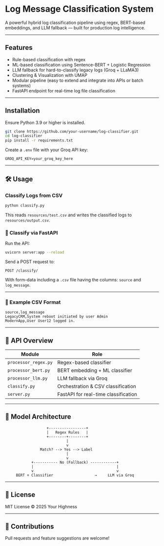 # Log Message Classification System

A powerful hybrid log classification pipeline using regex, BERT-based embeddings, and LLM fallback — built for production log intelligence.

---

##  Features

-  Rule-based classification with regex
-  ML-based classification using Sentence-BERT + Logistic Regression
-  LLM fallback for hard-to-classify legacy logs (Groq + LLaMA3)
-  Clustering & Visualization with UMAP
-  Modular pipeline (easy to extend and integrate into APIs or batch systems)
-  FastAPI endpoint for real-time log file classification

---

##  Installation

Ensure Python 3.9 or higher is installed.

```bash
git clone https://github.com/your-username/log-classifier.git
cd log-classifier
pip install -r requirements.txt
```

Create a `.env` file with your Groq API key:

```env
GROQ_API_KEY=your_groq_key_here
```

---

## 🛠️ Usage

###  Classify Logs from CSV

```bash
python classify.py
```

This reads `resources/test.csv` and writes the classified logs to `resources/output.csv`.

### 📡 Classify via FastAPI

Run the API:

```bash
uvicorn server:app --reload
```

Send a POST request to:

```
POST /classify/
```

With form-data including a `.csv` file having the columns: `source` and `log_message`.

---

### 📜 Example CSV Format

```csv
source,log_message
LegacyCRM,System reboot initiated by user Admin
ModernApp,User User12 logged in.
```

---

## 🧪 API Overview

| Module              | Role                            |
|---------------------|----------------------------------|
| `processor_regex.py`| Regex-based classifier           |
| `processor_bert.py` | BERT embedding + ML classifier   |
| `processor_llm.py`  | LLM fallback via Groq            |
| `classify.py`       | Orchestration & CSV classification |
| `server.py`         | FastAPI for real-time classification |

---

## 🧠 Model Architecture

```
                   +-----------------+
                   |   Regex Rules   |
                   +--------+--------+
                            |
                            v
                Match? --> Yes --> Label
                            |
                            v
            +----------- No (Fallback) ------------+
            |                                      |
            v                                      v
     BERT + Classifier                   →     LLM via Groq
```

---

## 🔐 License

MIT License © 2025 Your Highness

---

## 🤝 Contributions

Pull requests and feature suggestions are welcome!
